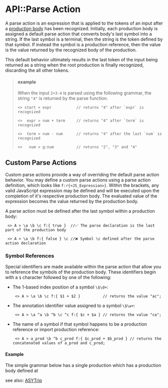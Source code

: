 # API::Parse Action


A parse action is an expression that is applied to the tokens of an input after a [production body](./api.production_body.index.md) 
has been recognized. Initially, each production body is assigned a default parse action that converts body's last symbol into a string.  If the last symbol is a terminal, then the string is the token defined by that symbol. If instead the symbol is a production reference, then the value is the value returned by the recognized body of the production. 

This default behavior ultimately results in the last token of the input being returned as a string when the root production is finally recognized, 
discarding the all other tokens.

> #### example
> When the input `2+3-4` is parsed using the following grammar, the string `"4"` is returned by the parse function. 
> ```
> <> start > expr           // returns "4" after `expr` is recognized
> 
> <>  expr > num + term     // returns "4" after `term` is recognized 
>  
> <>  term > num - num      // returns "4" after the last `num` is recognized
>
> <>   num > g:num          // returns "2", "3" and "4"
> ```

##  Custom Parse Actions

Custom parse actions provide a way of overriding the default parse action behavior. You may define a custom parse actions using a 
parse action definition, which looks like `f:r{<JS_Expression>}`.  Within the brackets, any valid JavaScript expression may be 
defined and will be executed upon the completion of it's respective production body. The evaluated value of the expression becomes 
the value returned by the production body. 

A parse action must be defined after the last symbol within a production body:

```hcg
 <> A > \a \b \c f:{ true }  //✅ The parse declaration is the last part of the production body

 <> A > \a \b f:{ false } \c //❌ Symbol \c defined after the parse action declaration
 ```

### Symbol References

Special identifiers are made available within the parse action that allow you to reference the symbols of the production body. These identifiers
begin with a `$` character followed by one of the following: 

- The 1-based index position of a symbol `\$\d+`:
  ```
   <> A > \a \b \c f:{ $1 + $2 }          // returns the value "ac";
  ```
- The annotation identifier value assigned to a symbol `\$\w+`:
  ```
   <> A > \a ^a \b ^b \c ^c f:{ $c + $a } // returns the value "ca";
  ```
- The name of a symbol if that symbol happens to be a production reference or import production reference:
  ```
   <> A > a_prod \b ^b c_prod f:{ $c_prod + $b_prod } // returns the concatenated values of a_prod and c_prod;
  ```


#### Example

The simple grammar below has a single production which has a production body defined at




see also: [ASYTrip](./api.asytrip.index.md)
